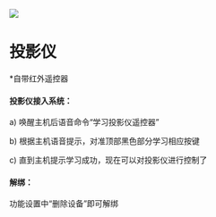 ![](http://www.cspugoing.com/pcimg/help/Projector.png)

# 投影仪

*自带红外遥控器

#### 投影仪接入系统：

a) 唤醒主机后语音命令“学习投影仪遥控器”

b) 根据主机语音提示，对准顶部黑色部分学习相应按键

c) 直到主机提示学习成功，现在可以对投影仪进行控制了



#### 解绑：

功能设置中“删除设备”即可解绑